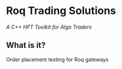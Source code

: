 # Roq Trading Solutions

*A C++ HFT Toolkit for Algo Traders*


## What is it?

Order placement testing for Roq gateways
